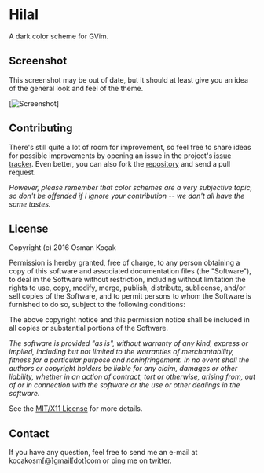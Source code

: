 Hilal
=====

A dark color scheme for GVim.


Screenshot
----------

This screenshot may be out of date, but it should at least give you an idea of
the general look and feel of the theme.

[![Screenshot][1]]


Contributing
------------

There's still quite a lot of room for improvement, so feel free to share ideas
for possible improvements by opening an issue in the project's [issue tracker][2].
Even better, you can also fork the [repository][3] and send a pull request.

_However, please remember that color schemes are a very subjective topic, so
don't be offended if I ignore your contribution -- we don't all have the same
tastes._


License
-------

Copyright (c) 2016 Osman Koçak

Permission is hereby granted, free of charge, to any person obtaining a copy of
this software and associated documentation files (the "Software"), to deal in
the Software without restriction, including without limitation the rights to
use, copy, modify, merge, publish, distribute, sublicense, and/or sell copies of
the Software, and to permit persons to whom the Software is furnished to do so,
subject to the following conditions:

The above copyright notice and this permission notice shall be included in all
copies or substantial portions of the Software.

_The software is provided "as is", without warranty of any kind, express or
implied, including but not limited to the warranties of merchantability,
fitness for a particular purpose and noninfringement. In no event shall the
authors or copyright holders be liable for any claim, damages or other
liability, whether in an action of contract, tort or otherwise, arising from,
out of or in connection with the software or the use or other dealings in the
software._

See the [MIT/X11 License][4] for more details.


Contact
-------

If you have any question, feel free to send me an e-mail at kocakosm[@]gmail[dot]com
or ping me on [twitter][5].


 [1]: https://raw.githubusercontent.com/kocakosm/hilal/master/screenshot.png
 [2]: https://bitbucket.org/kocakosm/hilal/issues?status=new&status=open
 [3]: https://bitbucket.org/kocakosm/hilal
 [4]: https://opensource.org/licenses/MIT
 [5]: https://twitter.com/kocakosm

